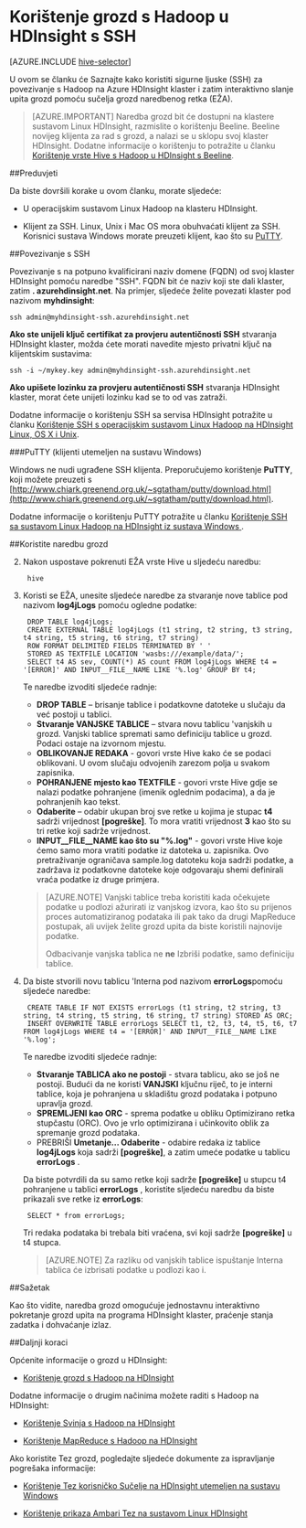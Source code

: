 <properties
   pageTitle="Korištenje ljuske grozd u HDInsight (Hadoop) | Microsoft Azure"
   description="Saznajte kako pomoću ljuske grozd sa sustavom Linux HDInsight klaster. Koje će Saznajte kako se povezati klaster HDInsight pomoću SSh, a zatim pomoću ljuske vrste Hive interaktivno pokretanje upita."
   services="hdinsight"
   documentationCenter=""
   authors="Blackmist"
   manager="jhubbard"
   editor="cgronlun"
    tags="azure-portal"/>

<tags
   ms.service="hdinsight"
   ms.devlang="na"
   ms.topic="article"
   ms.tgt_pltfrm="na"
   ms.workload="big-data"
   ms.date="10/04/2016"
   ms.author="larryfr"/>

# <a name="use-hive-with-hadoop-in-hdinsight-with-ssh"></a>Korištenje grozd s Hadoop u HDInsight s SSH

[AZURE.INCLUDE [hive-selector](../../includes/hdinsight-selector-use-hive.md)]

U ovom se članku će Saznajte kako koristiti sigurne ljuske (SSH) za povezivanje s Hadoop na Azure HDInsight klaster i zatim interaktivno slanje upita grozd pomoću sučelja grozd naredbenog retka (EŽA).

> [AZURE.IMPORTANT] Naredba grozd bit će dostupni na klastere sustavom Linux HDInsight, razmislite o korištenju Beeline. Beeline novijeg klijenta za rad s grozd, a nalazi se u sklopu svoj klaster HDInsight. Dodatne informacije o korištenju to potražite u članku [Korištenje vrste Hive s Hadoop u HDInsight s Beeline](hdinsight-hadoop-use-hive-beeline.md).

##<a id="prereq"></a>Preduvjeti

Da biste dovršili korake u ovom članku, morate sljedeće:

* U operacijskim sustavom Linux Hadoop na klasteru HDInsight.

* Klijent za SSH. Linux, Unix i Mac OS mora obuhvaćati klijent za SSH. Korisnici sustava Windows morate preuzeti klijent, kao što su [PuTTY](http://www.chiark.greenend.org.uk/~sgtatham/putty/download.html).

##<a id="ssh"></a>Povezivanje s SSH

Povezivanje s na potpuno kvalificirani naziv domene (FQDN) od svoj klaster HDInsight pomoću naredbe "SSH". FQDN bit će naziv koji ste dali klaster, zatim **. azurehdinsight.net**. Na primjer, sljedeće želite povezati klaster pod nazivom **myhdinsight**:

    ssh admin@myhdinsight-ssh.azurehdinsight.net

**Ako ste unijeli ključ certifikat za provjeru autentičnosti SSH** stvaranja HDInsight klaster, možda ćete morati navedite mjesto privatni ključ na klijentskim sustavima:

    ssh -i ~/mykey.key admin@myhdinsight-ssh.azurehdinsight.net

**Ako upišete lozinku za provjeru autentičnosti SSH** stvaranja HDInsight klaster, morat ćete unijeti lozinku kad se to od vas zatraži.

Dodatne informacije o korištenju SSH sa servisa HDInsight potražite u članku [Korištenje SSH s operacijskim sustavom Linux Hadoop na HDInsight Linux, OS X i Unix](hdinsight-hadoop-linux-use-ssh-unix.md).

###<a name="putty-windows-based-clients"></a>PuTTY (klijenti utemeljen na sustavu Windows)

Windows ne nudi ugrađene SSH klijenta. Preporučujemo korištenje **PuTTY**, koji možete preuzeti s [http://www.chiark.greenend.org.uk/~sgtatham/putty/download.html](http://www.chiark.greenend.org.uk/~sgtatham/putty/download.html).

Dodatne informacije o korištenju PuTTY potražite u članku [Korištenje SSH sa sustavom Linux Hadoop na HDInsight iz sustava Windows ](hdinsight-hadoop-linux-use-ssh-windows.md).

##<a id="hive"></a>Koristite naredbu grozd

2. Nakon uspostave pokrenuti EŽA vrste Hive u sljedeću naredbu:

        hive

3. Koristi se EŽA, unesite sljedeće naredbe za stvaranje nove tablice pod nazivom **log4jLogs** pomoću ogledne podatke:

        DROP TABLE log4jLogs;
        CREATE EXTERNAL TABLE log4jLogs (t1 string, t2 string, t3 string, t4 string, t5 string, t6 string, t7 string)
        ROW FORMAT DELIMITED FIELDS TERMINATED BY ' '
        STORED AS TEXTFILE LOCATION 'wasbs:///example/data/';
        SELECT t4 AS sev, COUNT(*) AS count FROM log4jLogs WHERE t4 = '[ERROR]' AND INPUT__FILE__NAME LIKE '%.log' GROUP BY t4;

    Te naredbe izvoditi sljedeće radnje:

    * **DROP TABLE** – brisanje tablice i podatkovne datoteke u slučaju da već postoji u tablici.
    * **Stvaranje VANJSKE TABLICE** – stvara novu tablicu 'vanjskih u grozd. Vanjski tablice spremati samo definiciju tablice u grozd. Podaci ostaje na izvornom mjestu.
    * **OBLIKOVANJE REDAKA** - govori vrste Hive kako će se podaci oblikovani. U ovom slučaju odvojenih zarezom polja u svakom zapisnika.
    * **POHRANJENE mjesto kao TEXTFILE** - govori vrste Hive gdje se nalazi podatke pohranjene (imenik oglednim podacima), a da je pohranjenih kao tekst.
    * **Odaberite** – odabir ukupan broj sve retke u kojima je stupac **t4** sadrži vrijednost **[pogreške]**. To mora vratiti vrijednost **3** kao što su tri retke koji sadrže vrijednost.
    * **INPUT__FILE__NAME kao što su "%.log"** - govori vrste Hive koje ćemo samo mora vratiti podatke iz datoteka u. zapisnika. Ovo pretraživanje ograničava sample.log datoteku koja sadrži podatke, a zadržava iz podatkovne datoteke koje odgovaraju shemi definirali vraća podatke iz druge primjera.

    > [AZURE.NOTE] Vanjski tablice treba koristiti kada očekujete podatke u podlozi ažurirati iz vanjskog izvora, kao što su prijenos proces automatiziranog podataka ili pak tako da drugi MapReduce postupak, ali uvijek želite grozd upita da biste koristili najnovije podatke.
    >
    > Odbacivanje vanjska tablica ne **ne** Izbriši podatke, samo definiciju tablice.

4. Da biste stvorili novu tablicu 'Interna pod nazivom **errorLogs**pomoću sljedeće naredbe:

        CREATE TABLE IF NOT EXISTS errorLogs (t1 string, t2 string, t3 string, t4 string, t5 string, t6 string, t7 string) STORED AS ORC;
        INSERT OVERWRITE TABLE errorLogs SELECT t1, t2, t3, t4, t5, t6, t7 FROM log4jLogs WHERE t4 = '[ERROR]' AND INPUT__FILE__NAME LIKE '%.log';

    Te naredbe izvoditi sljedeće radnje:

    * **Stvaranje TABLICA ako ne postoji** - stvara tablicu, ako se još ne postoji. Budući da ne koristi **VANJSKI** ključnu riječ, to je interni tablice, koja je pohranjena u skladištu grozd podataka i potpuno upravlja grozd.
    * **SPREMLJENI kao ORC** - sprema podatke u obliku Optimizirano retka stupčastu (ORC). Ovo je vrlo optimizirana i učinkovito oblik za spremanje grozd podataka.
    * PREBRIŠI **Umetanje... Odaberite** - odabire redaka iz tablice **log4jLogs** koja sadrži **[pogreške]**, a zatim umeće podatke u tablicu **errorLogs** .

    Da biste potvrdili da su samo retke koji sadrže **[pogreške]** u stupcu t4 pohranjene u tablici **errorLogs** , koristite sljedeću naredbu da biste prikazali sve retke iz **errorLogs**:

        SELECT * from errorLogs;

    Tri redaka podataka bi trebala biti vraćena, svi koji sadrže **[pogreške]** u t4 stupca.

    > [AZURE.NOTE] Za razliku od vanjskih tablice ispuštanje Interna tablica će izbrisati podatke u podlozi kao i.

##<a id="summary"></a>Sažetak

Kao što vidite, naredba grozd omogućuje jednostavnu interaktivno pokretanje grozd upita na programa HDInsight klaster, praćenje stanja zadatka i dohvaćanje izlaz.

##<a id="nextsteps"></a>Daljnji koraci

Općenite informacije o grozd u HDInsight:

* [Korištenje grozd s Hadoop na HDInsight](hdinsight-use-hive.md)

Dodatne informacije o drugim načinima možete raditi s Hadoop na HDInsight:

* [Korištenje Svinja s Hadoop na HDInsight](hdinsight-use-pig.md)

* [Korištenje MapReduce s Hadoop na HDInsight](hdinsight-use-mapreduce.md)

Ako koristite Tez grozd, pogledajte sljedeće dokumente za ispravljanje pogrešaka informacije:

* [Korištenje Tez korisničko Sučelje na HDInsight utemeljen na sustavu Windows](hdinsight-debug-tez-ui.md)

* [Korištenje prikaza Ambari Tez na sustavom Linux HDInsight](hdinsight-debug-ambari-tez-view.md)

[hdinsight-sdk-documentation]: http://msdnstage.redmond.corp.microsoft.com/library/dn479185.aspx

[azure-purchase-options]: http://azure.microsoft.com/pricing/purchase-options/
[azure-member-offers]: http://azure.microsoft.com/pricing/member-offers/
[azure-free-trial]: http://azure.microsoft.com/pricing/free-trial/

[apache-tez]: http://tez.apache.org
[apache-hive]: http://hive.apache.org/
[apache-log4j]: http://en.wikipedia.org/wiki/Log4j
[hive-on-tez-wiki]: https://cwiki.apache.org/confluence/display/Hive/Hive+on+Tez
[import-to-excel]: http://azure.microsoft.com/documentation/articles/hdinsight-connect-excel-power-query/


[hdinsight-use-oozie]: hdinsight-use-oozie.md
[hdinsight-analyze-flight-data]: hdinsight-analyze-flight-delay-data.md

[putty]: http://www.chiark.greenend.org.uk/~sgtatham/putty/download.html

[hdinsight-provision]: hdinsight-provision-clusters.md
[hdinsight-submit-jobs]: hdinsight-submit-hadoop-jobs-programmatically.md
[hdinsight-upload-data]: hdinsight-upload-data.md



[powershell-here-strings]: http://technet.microsoft.com/library/ee692792.aspx


[img-hdi-hive-powershell-output]: ./media/hdinsight-use-hive/HDI.Hive.PowerShell.Output.png

